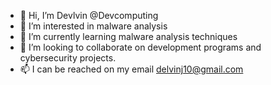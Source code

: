 - 👋 Hi, I’m Devlvin @Devcomputing
- 👀 I’m interested in malware analysis 
- 🌱 I’m currently learning malware analysis techniques
- 💞️ I’m looking to collaborate on development programs and cybersecurity projects.
- 📫 I can be reached on my email delvinj10@gmail.com

<!---
DevComputing/DevComputing is a ✨ special ✨ repository because its `README.md` (this file) appears on your GitHub profile.
You can click the Preview link to take a look at your changes.
--->
 
